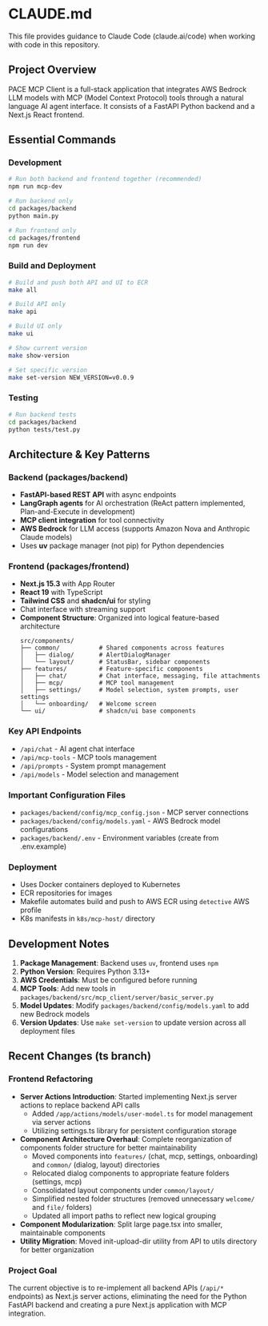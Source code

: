 # CLAUDE.md

This file provides guidance to Claude Code (claude.ai/code) when working with code in this repository.

## Project Overview

PACE MCP Client is a full-stack application that integrates AWS Bedrock LLM models with MCP (Model Context Protocol) tools through a natural language AI agent interface. It consists of a FastAPI Python backend and a Next.js React frontend.

## Essential Commands

### Development
```bash
# Run both backend and frontend together (recommended)
npm run mcp-dev

# Run backend only
cd packages/backend
python main.py

# Run frontend only  
cd packages/frontend
npm run dev
```

### Build and Deployment
```bash
# Build and push both API and UI to ECR
make all

# Build API only
make api

# Build UI only
make ui

# Show current version
make show-version

# Set specific version
make set-version NEW_VERSION=v0.0.9
```

### Testing
```bash
# Run backend tests
cd packages/backend
python tests/test.py
```

## Architecture & Key Patterns

### Backend (packages/backend)
- **FastAPI-based REST API** with async endpoints
- **LangGraph agents** for AI orchestration (ReAct pattern implemented, Plan-and-Execute in development)
- **MCP client integration** for tool connectivity
- **AWS Bedrock** for LLM access (supports Amazon Nova and Anthropic Claude models)
- Uses **uv** package manager (not pip) for Python dependencies

### Frontend (packages/frontend)
- **Next.js 15.3** with App Router
- **React 19** with TypeScript
- **Tailwind CSS** and **shadcn/ui** for styling
- Chat interface with streaming support
- **Component Structure**: Organized into logical feature-based architecture
  ```
  src/components/
  ├── common/           # Shared components across features
  │   ├── dialog/       # AlertDialogManager
  │   └── layout/       # StatusBar, sidebar components
  ├── features/         # Feature-specific components
  │   ├── chat/         # Chat interface, messaging, file attachments
  │   ├── mcp/          # MCP tool management
  │   ├── settings/     # Model selection, system prompts, user settings
  │   └── onboarding/   # Welcome screen
  └── ui/               # shadcn/ui base components
  ```

### Key API Endpoints
- `/api/chat` - AI agent chat interface
- `/api/mcp-tools` - MCP tools management  
- `/api/prompts` - System prompt management
- `/api/models` - Model selection and management

### Important Configuration Files
- `packages/backend/config/mcp_config.json` - MCP server connections
- `packages/backend/config/models.yaml` - AWS Bedrock model configurations
- `packages/backend/.env` - Environment variables (create from .env.example)

### Deployment
- Uses Docker containers deployed to Kubernetes
- ECR repositories for images
- Makefile automates build and push to AWS ECR using `detective` AWS profile
- K8s manifests in `k8s/mcp-host/` directory

## Development Notes

1. **Package Management**: Backend uses `uv`, frontend uses `npm`
2. **Python Version**: Requires Python 3.13+
3. **AWS Credentials**: Must be configured before running
4. **MCP Tools**: Add new tools in `packages/backend/src/mcp_client/server/basic_server.py`
5. **Model Updates**: Modify `packages/backend/config/models.yaml` to add new Bedrock models
6. **Version Updates**: Use `make set-version` to update version across all deployment files

## Recent Changes (ts branch)

### Frontend Refactoring
- **Server Actions Introduction**: Started implementing Next.js server actions to replace backend API calls
  - Added `/app/actions/models/user-model.ts` for model management via server actions
  - Utilizing settings.ts library for persistent configuration storage
- **Component Architecture Overhaul**: Complete reorganization of components folder structure for better maintainability
  - Moved components into `features/` (chat, mcp, settings, onboarding) and `common/` (dialog, layout) directories
  - Relocated dialog components to appropriate feature folders (settings, mcp)
  - Consolidated layout components under `common/layout/`
  - Simplified nested folder structures (removed unnecessary `welcome/` and `file/` folders)
  - Updated all import paths to reflect new logical grouping
- **Component Modularization**: Split large page.tsx into smaller, maintainable components
- **Utility Migration**: Moved init-upload-dir utility from API to utils directory for better organization

### Project Goal
The current objective is to re-implement all backend APIs (`/api/*` endpoints) as Next.js server actions, eliminating the need for the Python FastAPI backend and creating a pure Next.js application with MCP integration.